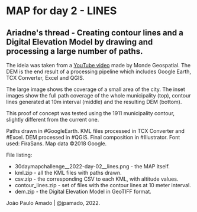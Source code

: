 <h1>MAP for day 2 - LINES</h1>
<h2>Ariadne's thread - Creating contour lines and a Digital Elevation Model by drawing and processing a large number of paths.</h2>
<p>The ideia was taken from a <a href="https://youtu.be/watch?v=bLbY3iMBW-A">YouTube video</a> made by Monde Geospatial. The DEM is the end result of a processing pipeline which includes Google Earth, TCX Converter, Excel and QGIS.</p>
<p>The large image shows the coverage of a small area of the city. The inset images show the full path coverage of the whole municipality (top), contour lines generated at 10m interval (middle) and the resulting DEM (bottom).</p>
<p>This proof of concept was tested using the 1911 municipality contour, slightly different from the current one.</p>
<p>Paths drawn in #GoogleEarth. KML files processed in TCX Converter and #Excel. DEM processed in #QGIS. Final composition in #Illustrator. Font used: FiraSans. Map data ©2018 Google.</p>
<p>File listing:</p>
<ul>
  <li>30daymapchallenge__2022-day-02__lines.png - the MAP itself.</li>
  <li>kml.zip - all the KML files with paths drawn.</li>
  <li>csv.zip - the corresponding CSV to each KML, with altitude values.</li>
  <li>contour_lines.zip - set of files with the contour lines at 10 meter interval.</li>
  <li>dem.zip - the Digital Elevation Model in GeoTIFF format.</li>
  </ul>
<p>João Paulo Amado | @jpamado, 2022.</p>
